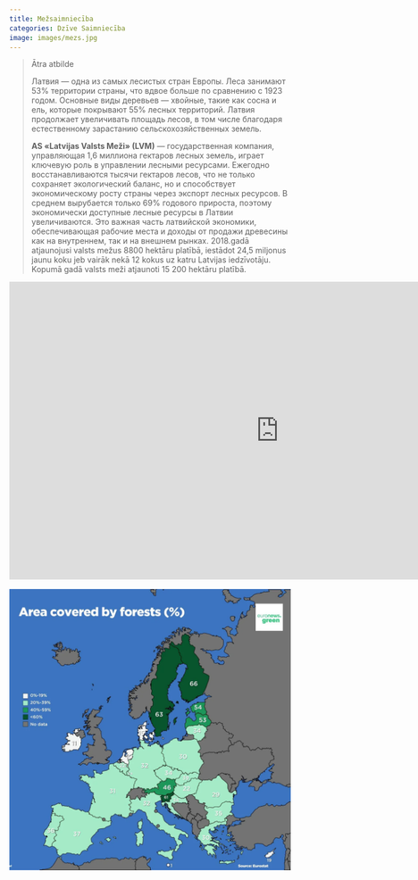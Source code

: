 ```yaml
---
title: Mežsaimniecība
categories: Dzīve Saimniecība
image: images/mezs.jpg
---
```

> Ātra atbilde
> 
> Латвия — одна из самых лесистых стран Европы. Леса занимают 53% территории страны, что вдвое больше по сравнению с 1923 годом. Основные виды деревьев — хвойные, такие как сосна и ель, которые покрывают 55% лесных территорий. Латвия продолжает увеличивать площадь лесов, в том числе благодаря естественному зарастанию сельскохозяйственных земель.
> 
> **AS «Latvijas Valsts Meži» (LVM)** — государственная компания, управляющая 1,6 миллиона гектаров лесных земель, играет ключевую роль в управлении лесными ресурсами. Ежегодно восстанавливаются тысячи гектаров лесов, что не только сохраняет экологический баланс, но и способствует экономическому росту страны через экспорт лесных ресурсов. В среднем вырубается только 69% годового прироста, поэтому экономически доступные лесные ресурсы в Латвии увеличиваются. Это важная часть латвийской экономики, обеспечивающая рабочие места и доходы от продажи древесины как на внутреннем, так и на внешнем рынках.
> 2018.gadā atjaunojusi valsts mežus 8800 hektāru platībā, iestādot 24,5 miljonus jaunu koku jeb vairāk nekā 12 kokus uz katru Latvijas iedzīvotāju. Kopumā gadā valsts meži atjaunoti 15 200 hektāru platībā.

<iframe width="964" height="534" src="https://ec.europa.eu/eurostat/statistics-explained/index.php?action=statexp-dc-display&title=Forests,_forestry_and_logging" scrolling="no" frameborder="0"></iframe>


![](/images/eurostat.png)



